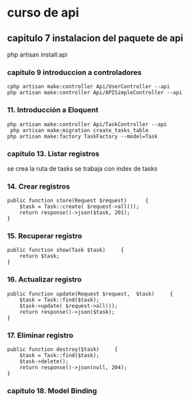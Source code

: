 # curso de api

## capitulo 7 instalacion del paquete de api

php artisan install:api

### capitulo 9 introduccion a controladores

    cphp artisan make:controller Api/UserController --api
    php artisan make:controller Api/APISimpleController --api

### 11. Introducción a Eloquent

    php artisan make:controller Api/TaskController --api
     php artisan make:migration create_tasks_table
    php artisan make:factory TaskFactory --model=Task

### capitulo 13. Listar registros
 se crea la ruta de tasks
 se trabaja con index de tasks

### 14. Crear registros

    public function store(Request $request)      {
        $task = Task::create( $request->all());
        return response()->json($task, 201);
    }



###  15. Recuperar registro

    public function show(Task $task)     {
        return $task; 
    }
 
### 16. Actualizar registro

    public function update(Request $request,  $task)     {
        $task = Task::find($task);
        $task->update( $request->all());
        return response()->json($task);
    }

### 17. Eliminar registro

    public function destroy($task)     {
        $task = Task::find($task);
        $task->delete();
        return response()->json(null, 204);
    }


###  capitulo 18. Model Binding









